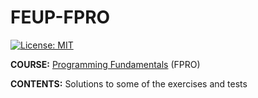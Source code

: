 # FEUP-FPRO
[![License: MIT](https://img.shields.io/badge/License-MIT-yellow.svg)](https://opensource.org/licenses/MIT)


**COURSE:** [Programming Fundamentals](https://sigarra.up.pt/feup/en/ucurr_geral.ficha_uc_view?pv_ocorrencia_id=459463) (FPRO)

**CONTENTS:** Solutions to some of the exercises and tests
